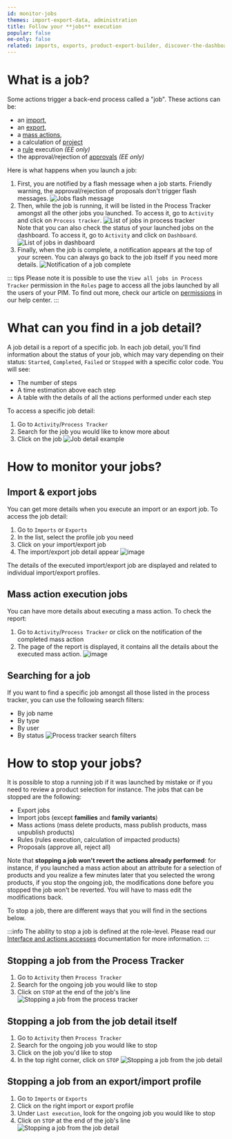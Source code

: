 ```yaml
---
id: monitor-jobs
themes: import-export-data, administration
title: Follow your **jobs** execution
popular: false
ee-only: false
related: imports, exports, product-export-builder, discover-the-dashboard, what-is-a-rule, what-is-a-project, product-mass-actions
---
```


# What is a job?

Some actions trigger a back-end process called a "job". These actions can be:
- an [import](imports.html),
- an [export](exports.html),
- a [mass actions](product-mass-actions.html),
- a calculation of [project](what-is-a-project.html)
- a [rule](what-is-a-rule.html) execution _(EE only)_
- the approval/rejection of [approvals](proposals-workflow.html) _(EE only)_

Here is what happens when you launch a job:

1.  First, you are notified by a flash message when a job starts. Friendly warning, the approval/rejection of proposals don't trigger flash messages.
![Jobs flash message](../img/Jobs_flash-message.png)
1. Then, while the job is running, it will be listed in the Process Tracker amongst all the other jobs you launched. To access it, go to `Activity` and click on `Process tracker`.
![List of jobs in process tracker](../img/Jobs_process-tracker.png)  
Note that you can also check the status of your launched jobs on the dashboard. To access it, go to `Activity` and click on `Dashboard`.
![List of jobs in dashboard](../img/Jobs_dashboard.png)
1.  Finally, when the job is complete, a notification appears at the top of your screen. You can always go back to the job itself if you need more details.
![Notification of a job complete](../img/Jobs_notification.png)

::: tips
Please note it is possible to use the `View all jobs in Process Tracker` permission in the `Roles` page to access all the jobs launched by all the users of your PIM. To find out more, check our article on [permissions](manage-the-interface-and-actions-accesses.html#rights-on-system-pages) in our help center.
:::

# What can you find in a job detail?

A job detail is a report of a specific job.
In each job detail, you'll find information about the status of your job, which may vary depending on their status: `Started`, `Completed`, `Failed` or `Stopped` with a specific color code. You will see:
* The number of steps
* A time estimation above each step
* A table with the details of all the actions performed under each step

To access a specific job detail:
1.  Go to `Activity`/`Process Tracker`
1.  Search for the job you would like to know more about
1.  Click on the job
![Job detail example](../img/Jobs_job-detail.png)

# How to monitor your jobs?
## Import & export jobs

You can get more details when you execute an import or an export job. To access the job detail:
1.  Go to `Imports` or `Exports`
1. In the list, select the profile job you need
1.  Click on your import/export job
1.  The import/export job detail appear
![image](../img/Jobs_export-import-profiles.png)

The details of the executed import/export job are displayed and related to individual import/export profiles.

## Mass action execution jobs

You can have more details about executing a mass action. To check the report:
1.  Go to `Activity`/`Process Tracker` or click on the notification of the completed mass action
1.  The page of the report is displayed, it contains all the details about the executed mass action.
![image](../img/Dashboard_Calculation6.png)

## Searching for a job

If you want to find a specific job amongst all those listed in the process tracker, you can use the following search filters:
- By job name
- By type
- By user
- By status
![Process tracker search filters](../img/Exports_Process-Tracker-search-filters.png)

# How to stop your jobs?

It is possible to stop a running job if it was launched by mistake or if you need to review a product selection for instance. The jobs that can be stopped are the following:
* Export jobs
* Import jobs (except **families** and **family variants**)
* Mass actions (mass delete products, mass publish products, mass unpublish products)
* Rules (rules execution, calculation of impacted products)
* Proposals (approve all, reject all)

Note that **stopping a job won't revert the actions already performed**: for instance, if you launched a mass action about an attribute for a selection of products and you realize a few minutes later that you selected the wrong products, if you stop the ongoing job, the modifications done before you stopped the job won't be reverted. You will have to mass edit the modifications back.

To stop a job, there are different ways that you will find in the sections below.

:::info
The ability to stop a job is defined at the role-level. Please read our [Interface and actions accesses](manage-the-interface-and-actions-accesses.html#rights-on-system-pages) documentation for more information.
:::

## Stopping a job from the Process Tracker

1.  Go to `Activity` then `Process Tracker`
1.  Search for the ongoing job you would like to stop
1.  Click on `STOP` at the end of the job's line
![Stopping a job from the process tracker](../img/Jobs_stop-job-process-tracker.png)

## Stopping a job from the job detail itself

1.  Go to `Activity` then `Process Tracker`
1.  Search for the ongoing job you would like to stop
1.  Click on the job you'd like to stop
1.  In the top right corner, click on `STOP`
![Stopping a job from the job detail](../img/Jobs_stop-job-detail.png)

## Stopping a job from an export/import profile

1.  Go to `Imports` or `Exports`
1.  Click on the right import or export profile
1.  Under `Last execution`, look for the ongoing job you would like to stop
1.  Click on `STOP` at the end of the job's line
![Stopping a job from the job detail](../img/Jobs_stop-job-export-profile.png)
